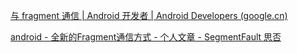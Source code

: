 [与 fragment 通信  | Android 开发者  | Android Developers (google.cn)](https://developer.android.google.cn/guide/fragments/communicate?hl=zh-cn)

[android - 全新的Fragment通信方式 - 个人文章 - SegmentFault 思否](https://segmentfault.com/a/1190000040879908#item-3-9)
